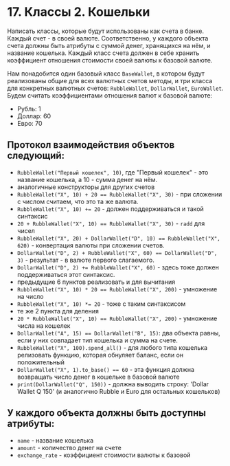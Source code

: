 # 17. Классы 2. Кошельки
Написать классы, которые будут использованы как счета в банке. Каждый счет - в своей валюте. Соответственно, у каждого объекта счета должны быть атрибуты с суммой денег, хранящихся на нём, и название кошелька. Каждый класс счета должен в себе хранить коэффициент отношения стоимости своей валюты к базовой валюте.

Нам понадобится один базовый класс `BaseWallet`, в котором будут реализованы общие для всех валютных счетов методы, и три класса для конкретных валютных счетов: `RubbleWallet`, `DollarWallet`, `EuroWallet`. Будем считать коэффициентами отношения валют к базовой валюте:
- Рубль: 1
- Доллар: 60
- Евро: 70

## Протокол взаимодействия объектов следующий:

- `RubbleWallet("Первый кошелек", 10)`, где "Первый кошелек" - это название кошелька, а 10 - сумма денег на нём.
- аналогичные конструкторы для других счетов
- `RubbleWallet("X", 10) + 20 == RubbleWallet("X", 30)` - при сложении с числом считаем, что это та же валюта.
- `RubbleWallet("X", 10) += 20` - должен поддерживаться и такой синтаксис
- `20 + RubbleWallet("X", 10) == RubbleWallet("X", 30)` - `radd` для чисел
- `RubbleWallet("X", 20) + DollarWallet("D", 10) == RubbleWallet("X", 620)` - конвертация валюты при сложении счетов.
- `DollarWallet("D", 2) + RubbleWallet("X", 60) == DollarWallet("D", 3)` - результат - в валюте первого слагаемого.
- `DollarWallet("D", 2) += RubbleWallet("X", 60)` - здесь тоже должен поддерживаться этот синтаксис.
- предыдущие 6 пунктов реализовать и для вычитания
- `RubbleWallet("X", 10) * 20 == RubbleWallet("X", 200)` - умножение на число
- `RubbleWallet("X", 10) *= 20` - тоже с таким синтаксисом
- те же 2 пункта для деления
- `20 * RubbleWallet("X", 10) == RubbleWallet("X", 200)` - умножение числа на кошелек
- `DollarWallet("A", 15) == DollarWallet("B", 15)`: два объекта равны, если у них совпадает тип кошелька и сумма на счете.
- `RubbleWallet("X", 100).spend_all()` - для любого типа кошелька релизовать функцию, которая обнуляет баланс, если он положительный
- `DollarWallet("X", 1).to_base() == 60` - эта функция должна возвращать число денег в кошельке в базовой валюте
- `print(DollarWallet("Q", 150))` - должна выводить строку: 'Dollar Wallet Q 150' (и аналогично Rubble и Euro для остальных кошельков)

## У каждого объекта должны быть доступны атрибуты:

- `name` - название кошелька
- `amount` - количество денег на счете
- `exchange_rate` - коэффициент стоимости валюты к базовой